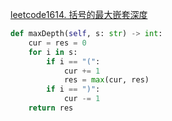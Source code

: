 [leetcode1614. 括号的最大嵌套深度](https://leetcode-cn.com/problems/maximum-nesting-depth-of-the-parentheses/)
```python
def maxDepth(self, s: str) -> int:
    cur = res = 0
    for i in s:
        if i == "(":
            cur += 1
            res = max(cur, res)
        if i == ")":
            cur -= 1
    return res
```

